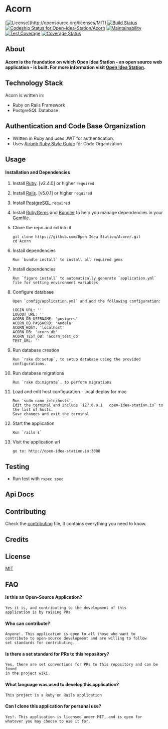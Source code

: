 # Acorn

[![License](http://img.shields.io/badge/license-MIT-blue.svg?)](http://opensource.org/licenses/MIT)
[![Build Status](https://travis-ci.org/Open-Idea-Station/Acorn.svg?branch=develop)](https://travis-ci.org/Open-Idea-Station/Acorn)
[![Codeship Status for Open-Idea-Station/Acorn](https://codeship.com/projects/84ea22e0-286f-0136-d8bf-1e20b495677c/status?branch=develop)](https://www.codeship.io/projects/287138)
[![Maintainability](https://api.codeclimate.com/v1/badges/42077e04fa277934e430/maintainability)](https://codeclimate.com/github/Open-Idea-Station/Acorn/maintainability)
[![Test Coverage](https://api.codeclimate.com/v1/badges/42077e04fa277934e430/test_coverage)](https://codeclimate.com/github/Open-Idea-Station/Acorn/test_coverage)
[![Coverage Status](https://coveralls.io/repos/github/Open-Idea-Station/Acorn/badge.svg?branch=develop)](https://coveralls.io/github/Open-Idea-Station/Acorn?branch=develop)



## About
#### Acorn is the foundation on which Open Idea Station - an open source web application - is built. For more information visit [Open Idea Station](https://open-idea-station.herokuapp.com).

## Technology Stack
Acorn is written in:
  - Ruby on Rails Framework
  - PostgreSQL Database

## Authentication and Code Base Organization
  - Written in Ruby and uses JWT for authentication.  
  - Uses [Airbnb Ruby Style Guide](https://github.com/airbnb/ruby) for Code Organization

## Usage

#### Installation and Dependencies

1. Install [Ruby](https://www.ruby-lang.org). [v2.4.0] or higher `required`

2. Install [Rails](http://rubyonrails.org/). [v5.0.1] or higher `required`

3. Install [PostgreSQL](https://www.postgresql.org/download/) `required`

4. Install [RubyGems](https://rubygems.org/) and [Bundler](http://bundler.io/) to help you manage dependencies in your [Gemfile](Gemfile).

5. Clone the repo and cd into it

    ```
    git clone https://github.com/Open-Idea-Station/Acorn/.git
    cd Acorn
    ```

6. Install dependencies

    ```
    Run `bundle install` to install all required gems
    ```

6. Install dependencies

    ```
    Run `figaro install` to automatically generate `application.yml`
    file for setting environment variables
    ```
    
7. Configure database

    ```
    Open `config/application.yml` and add the following configuration:
    
    LOGIN_URL: ''
    LOGOUT_URL: ''
    ACORN_DB_USERNAME: 'postgres'
    ACORN_DB_PASSWORD: 'Andela'
    ACORN_HOST: 'localhost'
    ACORN_DB: 'acorn_db'
    ACORN_TEST_DB: 'acorn_test_db'
    TEST_URL: ''
    ```

8. Run database creation

    ```
    Run `rake db:setup`, to setup database using the provided
    configurations.
    ```

8. Run database migrations

    ```
    Run `rake db:migrate`, to perform migrations
    ```

9. Load and edit host configuration - local deploy for mac

    ```
    Run `sudo nano /etc/hosts`. 
    Edit the terminal and include `127.0.0.1   open-idea-station.io` to the list of hosts.
    Save changes and exit the terminal
    ```

8. Start the application

    ```
    Run `rails s`
    ```

8. Visit the application url

    ```
    go to: http://open-idea-station.io:3000
    ```
## Testing
- Run test with `rspec spec`

## Api Docs

## Contributing
Check the [contributing](contributing.md) file, it contains everything you need to know.

## Credits

## License
[MIT](https://github.com/Open-Idea-Station/Acorn/blob/develop/LICENSE)

## FAQ
#### Is this an Open-Source Application?


    Yes it is, and contributing to the development of this
    application is by raising PRs
    

#### Who can contribute?

    Anyone!. This application is open to all those who want to
    contribute to open-source development and are willing to follow
    set standards for contributing.
    
#### Is there a set standard for PRs to this repository?

    Yes, there are set conventions for PRs to this repository and can be found
    in the project wiki.
    
#### What language was used to develop this application?

    This project is a Ruby on Rails application
    
#### Can I clone this application for personal use?

    Yes!. This application is licensed under MIT, and is open for
    whatever you may choose to use it for.
    
